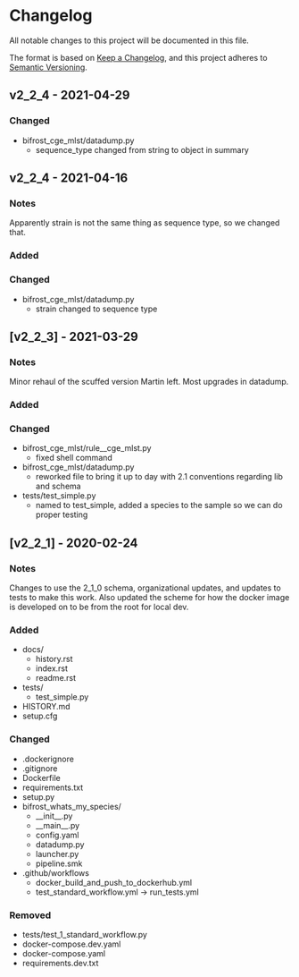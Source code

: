 # Changelog
All notable changes to this project will be documented in this file.

The format is based on [Keep a Changelog](https://keepachangelog.com/en/1.0.0/),
and this project adheres to [Semantic Versioning](https://semver.org/spec/v2.0.0.html).
## v2_2_4 - 2021-04-29
### Changed
- bifrost_cge_mlst/datadump.py
  - sequence_type changed from string to object in summary
## v2_2_4 - 2021-04-16
### Notes
Apparently strain is not the same thing as sequence type, so we changed that.
### Added
### Changed
- bifrost_cge_mlst/datadump.py
  - strain changed to sequence type

## [v2_2_3] - 2021-03-29
### Notes
Minor rehaul of the scuffed version Martin left. Most upgrades in datadump.
### Added
### Changed
- bifrost_cge_mlst/rule__cge_mlst.py
  - fixed shell command
- bifrost_cge_mlst/datadump.py
  - reworked file to bring it up to day with 2.1 conventions regarding lib and schema
- tests/test_simple.py
  - named to test_simple, added a species to the sample so we can do proper testing
 
## [v2_2_1] - 2020-02-24
### Notes
Changes to use the 2_1_0 schema, organizational updates, and updates to tests to make this work. Also updated the scheme for how the docker image is developed on to be from the root for local dev.

### Added
- docs/
  - history.rst
  - index.rst
  - readme.rst
- tests/
  - test_simple.py
- HISTORY.md
- setup.cfg

### Changed
- .dockerignore
- .gitignore
- Dockerfile
- requirements.txt
- setup.py
- bifrost_whats_my_species/
  - \_\_init\_\_.py
  - \_\_main\_\_.py
  - config.yaml
  - datadump.py
  - launcher.py
  - pipeline.smk
- .github/workflows
  - docker_build_and_push_to_dockerhub.yml
  - test_standard_workflow.yml -> run_tests.yml


### Removed
- tests/test_1_standard_workflow.py
- docker-compose.dev.yaml
- docker-compose.yaml
- requirements.dev.txt